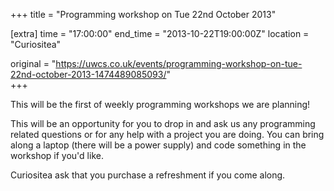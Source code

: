 +++
title = "Programming workshop on Tue 22nd October 2013"

[extra]
time = "17:00:00"
end_time = "2013-10-22T19:00:00Z"
location = "Curiositea"

original = "https://uwcs.co.uk/events/programming-workshop-on-tue-22nd-october-2013-1474489085093/"    
+++

This will be the first of weekly programming workshops we are planning\!

This will be an opportunity for you to drop in and ask us any programming related questions or for any help with a project you are doing. You can bring along a laptop (there will be a power supply) and code something in the workshop if you'd like.

Curiositea ask that you purchase a refreshment if you come along.

